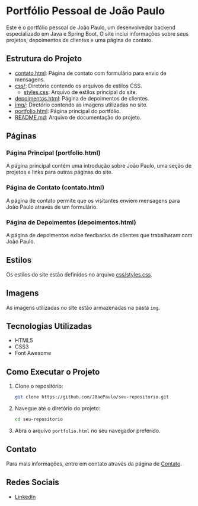 # Portfólio Pessoal de João Paulo

Este é o portfólio pessoal de João Paulo, um desenvolvedor backend especializado em Java e Spring Boot. O site inclui informações sobre seus projetos, depoimentos de clientes e uma página de contato.

## Estrutura do Projeto

- [contato.html](contato.html): Página de contato com formulário para envio de mensagens.
- [css/](css/): Diretório contendo os arquivos de estilos CSS.
  - [styles.css](css/styles.css): Arquivo de estilos principal do site.
- [depoimentos.html](depoimentos.html): Página de depoimentos de clientes.
- [img/](img/): Diretório contendo as imagens utilizadas no site.
- [portfolio.html](portfolio.html): Página principal do portfólio.
- [README.md](README.md): Arquivo de documentação do projeto.

## Páginas

### Página Principal (portfolio.html)

A página principal contém uma introdução sobre João Paulo, uma seção de projetos e links para outras páginas do site.

### Página de Contato (contato.html)

A página de contato permite que os visitantes enviem mensagens para João Paulo através de um formulário.

### Página de Depoimentos (depoimentos.html)

A página de depoimentos exibe feedbacks de clientes que trabalharam com João Paulo.

## Estilos

Os estilos do site estão definidos no arquivo [css/styles.css](css/styles.css).

## Imagens

As imagens utilizadas no site estão armazenadas na pasta `img`.

## Tecnologias Utilizadas

- HTML5
- CSS3
- Font Awesome

## Como Executar o Projeto

1. Clone o repositório:
    ```sh
    git clone https://github.com/J0aoPaulo/seu-repositorio.git
    ```

2. Navegue até o diretório do projeto:
    ```sh
    cd seu-repositorio
    ```

3. Abra o arquivo `portfolio.html` no seu navegador preferido.

## Contato

Para mais informações, entre em contato através da página de [Contato](contato.html).

## Redes Sociais

- [LinkedIn](https://www.linkedin.com/in/joaopauloback)
